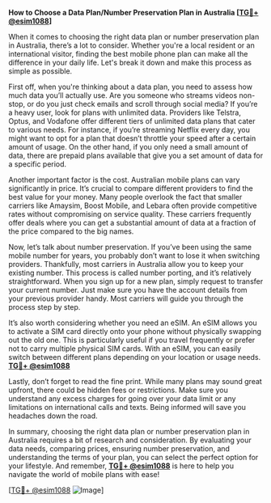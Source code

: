 **How to Choose a Data Plan/Number Preservation Plan in Australia [[TG💪+ @esim1088](https://t.me/s/esim1088)]**

When it comes to choosing the right data plan or number preservation plan in Australia, there’s a lot to consider. Whether you're a local resident or an international visitor, finding the best mobile phone plan can make all the difference in your daily life. Let's break it down and make this process as simple as possible.

First off, when you're thinking about a data plan, you need to assess how much data you’ll actually use. Are you someone who streams videos non-stop, or do you just check emails and scroll through social media? If you’re a heavy user, look for plans with unlimited data. Providers like Telstra, Optus, and Vodafone offer different tiers of unlimited data plans that cater to various needs. For instance, if you’re streaming Netflix every day, you might want to opt for a plan that doesn’t throttle your speed after a certain amount of usage. On the other hand, if you only need a small amount of data, there are prepaid plans available that give you a set amount of data for a specific period.

Another important factor is the cost. Australian mobile plans can vary significantly in price. It’s crucial to compare different providers to find the best value for your money. Many people overlook the fact that smaller carriers like Amaysim, Boost Mobile, and Lebara often provide competitive rates without compromising on service quality. These carriers frequently offer deals where you can get a substantial amount of data at a fraction of the price compared to the big names.

Now, let’s talk about number preservation. If you’ve been using the same mobile number for years, you probably don’t want to lose it when switching providers. Thankfully, most carriers in Australia allow you to keep your existing number. This process is called number porting, and it’s relatively straightforward. When you sign up for a new plan, simply request to transfer your current number. Just make sure you have the account details from your previous provider handy. Most carriers will guide you through the process step by step.

It’s also worth considering whether you need an eSIM. An eSIM allows you to activate a SIM card directly onto your phone without physically swapping out the old one. This is particularly useful if you travel frequently or prefer not to carry multiple physical SIM cards. With an eSIM, you can easily switch between different plans depending on your location or usage needs. **[TG💪+ @esim1088](https://t.me/s/esim1088)**

Lastly, don’t forget to read the fine print. While many plans may sound great upfront, there could be hidden fees or restrictions. Make sure you understand any excess charges for going over your data limit or any limitations on international calls and texts. Being informed will save you headaches down the road.

In summary, choosing the right data plan or number preservation plan in Australia requires a bit of research and consideration. By evaluating your data needs, comparing prices, ensuring number preservation, and understanding the terms of your plan, you can select the perfect option for your lifestyle. And remember, **[TG💪+ @esim1088](https://t.me/s/esim1088)** is here to help you navigate the world of mobile plans with ease!

[[TG💪+ @esim1088](https://t.me/s/esim1088) ![Image](https://i.postimg.cc/Y0z9fWf4/image.png)]